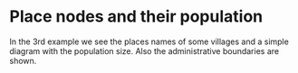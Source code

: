 Place nodes and their population
================================
In the 3rd example we see the places names of some villages and a simple
diagram with the population size. Also the administrative boundaries are shown.
